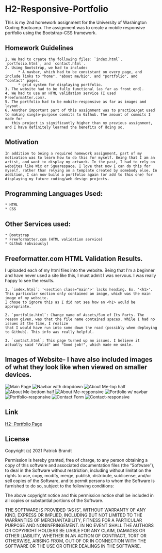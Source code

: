 # H2-Responsive-Portfolio
  This is my 2nd homework assignment for the University of Washington Coding Bootcamp. The assignment was to create a mobile responsive portfolio using the Bootstrap-CSS framework.
  
  ## Homework Guidelines
    1. We had to create the following files: `index.html`, `portfolio.html`, and `contact.html`.
    2. Using Bootstrap, we had to include:
          * A navbar, which had to be consistant on every page, and include links to "home", "about me/bio", and "portfolio", and "contact" pages.
          * grid system for displaying portfolio.
    3. The website had to be fully functional (as far as front end).
    4. We had to use an HTML validation service (I used Freeformatter.com).
    5. The portfolio had to be mobile-responsive as far as images and layout.
    6. Another important part of this assignment was to practice/get used to making single-purpose commits to Github. The amount of commits I made for 
       this project is significantly higher than my previous assignment, and I have definitely learned the benefits of doing so.
       
 ## Motivation
    In addition to being a required homework assignment, part of my motivation was to learn how to do this for myself. Being that I am an artist, and want to display my artwork. In the past, I had to rely on websites like Wix or Squarespace. I love that now I can do this for myself, rather than relying on a template created by somebody else. In addition, I can now build a portfolio again (or add to this one) for displaying my future coding/web design projects.
 
 ## Programming Languages Used:
    * HTML
    * CSS
    
 ## Other Services used:
    * Bootstrap
    * Freeformatter.com (HTML validation service)
    * Github (obviously) 
    
## Freeformatter.com HTML Validation Results.
   I uploaded each of my html files into the website. Being that I'm a beginner and have never used a site like this, I must admit I was nervous. I was really happy 
   to see the results. 
   
    1. `index.html`: '<section class="main">' lacks heading. Ex. '<h1>'. This particular section only contained an image, which was the main image of my website.
    I chose to ignore this as I did not see how an <h1> would be appropriate.
    
    2. `portfolio.html`: Change name of Assets/Sum of Its Parts. The reason given, was that the file name contained spaces. While I had no issues at the time, I realize
    that I would have run into some down the road (possibly when deploying to Github). This info was really helpful.
    
    3. `contact.html`: This page turned up no issues. I believe it actually said "Valid" and "Good job!", which made me smile.
    
## Images of Website- I have also included images of what they look like when viewed on smaller devices.
![Main Page](https://github.com/Patrick-Brandt/H2-Responsive-Portfolio/blob/main/Assets2-README/mainpage.png?raw=true)
![Navbar with dropdown](https://github.com/Patrick-Brandt/H2-Responsive-Portfolio/blob/main/Assets2-README/navbardropdown.png?raw=true)
![About Me-top half](https://github.com/Patrick-Brandt/H2-Responsive-Portfolio/blob/main/Assets2-README/aboutmetop.png?raw=true)
![About Me-bottom half](https://github.com/Patrick-Brandt/H2-Responsive-Portfolio/blob/main/Assets2-README/aboutmebottom.png?raw=true)
![About Me-responsive](https://github.com/Patrick-Brandt/H2-Responsive-Portfolio/blob/main/Assets2-README/aboutme.responsive.png?raw=true)
![Portfolio w/ navbar](https://github.com/Patrick-Brandt/H2-Responsive-Portfolio/blob/main/Assets2-README/portfolio.navbar.png?raw=true)
![Portfolio-responsive](https://github.com/Patrick-Brandt/H2-Responsive-Portfolio/blob/main/Assets2-README/portfolio.responsive.png?raw=true)
![Contact Form](https://github.com/Patrick-Brandt/H2-Responsive-Portfolio/blob/main/Assets2-README/contactform.png?raw=true)
![Contact-responsive](https://github.com/Patrick-Brandt/H2-Responsive-Portfolio/blob/main/Assets2-README/contact.responsive.png?raw=true)

## Link
[H2- Portfolio Page](https://patrick-brandt.github.io/H2-Responsive-Portfolio/)

## License
 
 Copyright (c) 2021 Patrick Brandt
 
 Permission is hereby granted, free of charge, to any person obtaining a copy of this software and associated documentation files (the “Software”), to deal in the Software without restriction, including without limitation the rights to use, copy, modify, merge, publish, distribute, sublicense, and/or sell copies of the Software, and to permit persons to whom the Software is furnished to do so, subject to the following conditions:

The above copyright notice and this permission notice shall be included in all copies or substantial portions of the Software.

THE SOFTWARE IS PROVIDED “AS IS”, WITHOUT WARRANTY OF ANY KIND, EXPRESS OR IMPLIED, INCLUDING BUT NOT LIMITED TO THE WARRANTIES OF MERCHANTABILITY, FITNESS FOR A PARTICULAR PURPOSE AND NONINFRINGEMENT. IN NO EVENT SHALL THE AUTHORS OR COPYRIGHT HOLDERS BE LIABLE FOR ANY CLAIM, DAMAGES OR OTHER LIABILITY, WHETHER IN AN ACTION OF CONTRACT, TORT OR OTHERWISE, ARISING FROM, OUT OF OR IN CONNECTION WITH THE SOFTWARE OR THE USE OR OTHER DEALINGS IN THE SOFTWARE.


 
 

